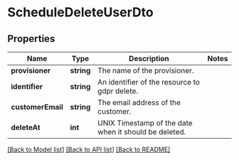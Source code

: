 # ScheduleDeleteUserDto

## Properties
Name | Type | Description | Notes
------------ | ------------- | ------------- | -------------
**provisioner** | **string** | The name of the provisioner. | 
**identifier** | **string** | An identifier of the resource to gdpr delete. | 
**customerEmail** | **string** | The email address of the customer. | 
**deleteAt** | **int** | UNIX Timestamp of the date when it should be deleted. | 

[[Back to Model list]](../../README.md#documentation-for-models) [[Back to API list]](../../README.md#documentation-for-api-endpoints) [[Back to README]](../../README.md)

